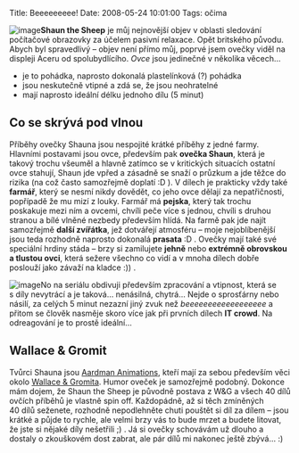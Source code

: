 Title: Beeeeeeeee!
Date: 2008-05-24 10:01:00
Tags: očima

![image](http://blog.javorek.net/image/60/150x)**Shaun the Sheep**
je můj nejnovější objev v oblasti sledování počítačové obrazovky za
účelem pasivní relaxace. Opět britského původu. Abych byl
spravedlivý – objev není přímo můj, poprvé jsem ovečky viděl na
displeji Aceru od spolubydlícího. *Ovce* jsou jedinečné v několika
věcech…

-   je to pohádka, naprosto dokonalá plastelínková (?) pohádka
-   jsou neskutečně vtipné a zdá se, že jsou neohratelné
-   mají naprosto ideální délku jednoho dílu (5 minut)

## Co se skrývá pod vlnou

Příběhy ovečky Shauna jsou nespojité krátké příběhy z jedné farmy.
Hlavními postavami jsou ovce, především pak **ovečka Shaun**, která
je takový trochu všeuměl a hlavně zatímco se v kritických situacích
ostatní ovce stahují, Shaun jde vpřed a zásadně se snaží o průzkum
a jde těžce do rizika (na což často samozřejmě doplatí :D ).
V dílech je prakticky vždy také **farmář**, který se nesmí nikdy
dovědět, co jeho ovce dělají za nepatřičnosti, popřípadě že mu mizí
z louky. Farmář má **pejska**, který tak trochu poskakuje mezi ním
a ovcemi, chvíli peče více s jednou, chvíli s druhou stranou a bílé
vlněné nezbedy především hlídá. Na farmě pak jde najít samozřejmě
**další zvířátka**, jež dotvářejí atmosféru – moje nejoblíbenější
jsou teda rozhodně naprosto dokonalá **prasata** :D . Ovečky mají
také své speciální hrdiny stáda – brzy si zamilujete **jehně** nebo
**extrémně obrovskou a tlustou ovci**, která sežere všechno co vidí
a v mnoha dílech dobře poslouží jako závaží na kladce :)) .

![image](http://blog.javorek.net/image/61/100x)No na seriálu
obdivuji především zpracování a vtipnost, která se s díly nevytrácí
a je taková… nenásilná, chytrá… Nejde o sprosťárny nebo násilí, za
celých 5 minut nezazní jiný zvuk než *beeeeeeeeeeee­eeeeee* a
přitom se člověk nasměje skoro více jak při prvních dílech
**IT crowd**. Na odreagování je to prostě ideální…

## Wallace & Gromit

Tvůrci Shauna jsou
[Aardman Animations](http://en.wikipedia.org/wiki/Aardman_Animations),
kteří mají za sebou především věci okolo
[Wallace & Gromita](http://en.wikipedia.org/wiki/Wallace_and_Gromit).
Humor oveček je samozřejmě podobný. Dokonce mám dojem, že Shaun the
Sheep je původně postava z W&G a všech 40 dílů ovčích příběhů je
vlastně spin off. Každopádně, až si těch zmíněných 40 dílů
seženete, rozhodně nepodlehněte chuti pouštět si díl za dílem –
jsou krátké a půjde to rychle, ale velmi brzy vás to bude mrzet a
budete litovat, že jste si nějaké díly nešetřili ;) . Já si ovečky
schovávám už dlouho a dostaly o zkouškovém dost zabrat, ale pár
dílů mi nakonec ještě zbývá… :)